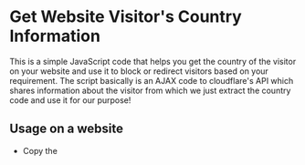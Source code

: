 # Get Website Visitor's Country Information
This is a simple JavaScript code that helps you get the country of the visitor on your website and use it to block or redirect visitors based on your requirement. The script basically is an AJAX code to cloudflare's API which shares information about the visitor from which we just extract the country code and use it for our purpose!

## Usage on a website
* Copy the <script> part of the [HTML](index.html) and paste it just before the **end of** HEAD tag of your website.
* Create a DIV element with id=countrycode-container as &lt;div id=&quot;countrycode-container&quot;&gt;&lt;/div&gt; and place it anywhere on the HTML document where you want to show the country code
* Great! Now use the script to redirect / hide the content for visitors from some countries.
